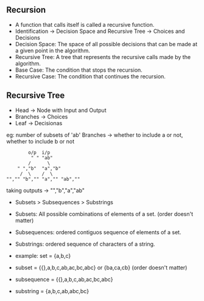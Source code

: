 ## Recursion

- A function that calls itself is called a recursive function.
- Identification -> Decision Space and Recursive Tree -> Choices and Decisions 
- Decision Space: The space of all possible decisions that can be made at a given point in the algorithm.
- Recursive Tree: A tree that represents the recursive calls made by the algorithm.
- Base Case: The condition that stops the recursion.
- Recursive Case: The condition that continues the recursion.

## Recursive Tree

- Head -> Node with Input and Output
- Branches -> Choices
- Leaf -> Decisionas

eg: number of subsets of 'ab'
Branches -> whether to include a or not, whether to include b or not

```
        o/p  i/p
         " " "ab"
        /      \
    " ","b"  "a","b"
     /  \    /  \
"","" "b","" "a","" "ab",""

```
taking outputs -> "","b","a","ab"

- Subsets > Subsequences > Substrings
- Subsets: All possible combinations of elements of a set. (order doesn't matter)
- Subsequences: ordered contiguos sequence of elements of a set.
- Substrings: ordered sequence of characters of a string.

- example: set = {a,b,c}
- subset = {{},a,b,c,ab,ac,bc,abc} or {ba,ca,cb} (order doesn't matter)
- subsequence = {{},a,b,c,ab,ac,bc,abc}
- substring = {a,b,c,ab,abc,bc}

  